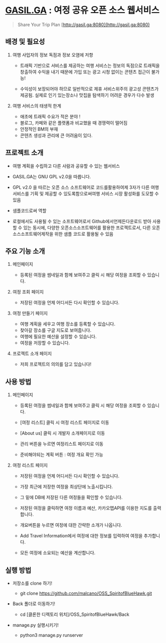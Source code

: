 # [GASIL.GA](http://gasil.ga:8080)   :    여정 공유 오픈 소스 웹서비스

> Share Your Trip Plan
[http://gasil.ga:8080](http://gasil.ga:8080)

## 배경 및 필요성

1. 여행 사업자의 정보 독점과 정보 오염에 저항
   * 트래픽 기반으로 서비스를 제공하는 여행 서비스는 정보의 독점으로 트래픽을 창출하여 수익을 내기 때문에 가입 또는 광고 시청 없이는 콘텐츠 접근이 불가능!

   * 수익성이 보장되어야 하므로 일반적으로 제휴 서비스위주의 광고성 콘텐츠가 제공됨. 실제로 인기 있는장소나 맛집을 탐색하기 어려운 경우가 다수 발생

2. 여행 서비스의 태생적 한계
   * 애초에 트래픽 수요가 적은 분야 !
   * 블로그, 카페와 같은 플랫폼과 비교했을 때 경쟁력이 떨어짐
   * 안정적인 BM의 부재
   * 콘텐츠 생성과 관리에 큰 어려움이 있다.

   
## 프로젝트 소개

 - 여행 계획을 수립하고 다른 사람과 공유할 수 있는 웹서비스

 - GASIL.GA는 GNU GPL v2.0을 따릅니다.
 - GPL v2.0 을 따르는 오픈 소스 소프트웨어로 코드를활용하여제 3자가 다른 여행 서비스를 기획 및 제공할 수 있도록함으로써여행 서비스 시장 활성화를 도모할 수 있음

 - 샘플코드로써 역할
 - 로컬에서도 사용될 수 있는 소프트웨어로서 Github에서언제든다운로드 받아 사용할 수 있는 동시에, 다양한 오픈소스소프트웨어를 활용한 프로젝트로서, 다른 오픈 소스소프트웨어제작을 위한 샘플 코드로 활용될 수 있음
## 주요 기능 소개 
1.  메인페이지
    
	   -   등록된 여정을 썸네일과 함께 보여주고 클릭 시 해당 여정을 조회할 수 있습니다.
    
2.  여정 조회 페이지
    
    -   저장된 여정을 언제 어디서든 다시 확인할 수 있습니다.
3.  여정 만들기 페이지
    
    -   여행 계획을 세우고 여행 장소를 등록할 수 있습니다.
    -   찾아갈 장소를 구글 지도로 보여줍니다.
    -   여행에 필요한 예산을 설정할 수 있습니다.
    -   여정을 저장할 수 있습니다.
4.  프로젝트 소개 페이지
    
    -   저희 프로젝트의 의의를 담고 있습니다!
   
## 사용 방법
 1. 메인페이지
 
	  * 등록된 여정을 썸네일과 함께 보여주고 클릭 시 해당 여정을 조회할 수 있습니다.
	  
	  * [여정 리스트] 클릭 시 여정 리스트 페이지로 이동
	  *  [About us] 클릭 시 개발자 소개페이지로 이동
	 
	  * 관리 버튼을 누르면 여정리스트 페이지로 이동
	  * 준비해야되는 계획 버튼 : 여정 개요 확인 가능

2. 여정 리스트 페이지
 	 
 	  * 저장된 여정을 언제 어디서든 다시 확인할 수 있습니다.
 	  * 가장 최근에 저장한 여정을 최상단에 노출시킵니다.
 	  * 그 밑에 DB에 저장된 다른 여정들을 확인할 수 있습니다.
 	  * 저장된 여정을 클릭하면 여정 이름과 예산, 카카오맵API를 이용한 지도를 출력합니다.
 	  
 	  * 개요버튼을 누르면 여정에 대한 간략한 소개가 나옵니다.
	  * Add Travel Information에서 여정에 대한 정보를 입력하여 여정을 추가합니다.
	  * 모든 여정에 소요되는 예산을 계산합니다.


## 실행 방법

 - 저장소를 clone 하기!
	 *  git clone https://github.com/malcano/OSS_SpiritofBlueHawk.git  
 - Back 폴더로 이동하기!
	 *  cd [클론한 디렉토리 위치]/OSS_SpiritofBlueHawk/Back

 -  manage.py 실행시키기!
	 *  python3 manage.py runserver
  

 

